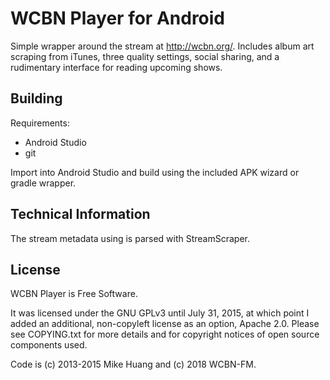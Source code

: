 # WCBN Player for Android

Simple wrapper around the stream at http://wcbn.org/. Includes album art
scraping from iTunes, three quality settings, social sharing, and a
rudimentary interface for reading upcoming shows.

## Building

Requirements:
* Android Studio
* git

Import into Android Studio and build using the included APK wizard or
gradle wrapper. 

## Technical Information

The stream metadata using is parsed with StreamScraper.

## License

WCBN Player is Free Software.

It was licensed under the GNU GPLv3 until July 31, 2015, at which point
I added an additional, non-copyleft license as an option, Apache 2.0.
Please see COPYING.txt for more details and for copyright notices of
open source components used.

Code is (c) 2013-2015 Mike Huang and (c) 2018 WCBN-FM.
